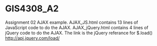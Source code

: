 # GIS4308_A2
Assignment 02 AJAX example.
AJAX_JS.html contains 13 lines of JavaScript code to do the AJAX.
AJAX_jQuery.html contains 4 lines of jQuery code to do the AJAX.
The link is the jQuery referance for $.load() http://api.jquery.com/load/
